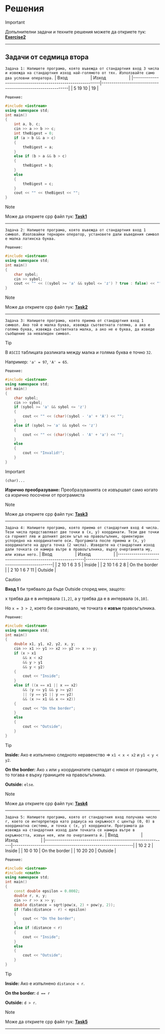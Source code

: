 # Решения

> [!IMPORTANT]
> Допълнителни задачи и техните решения можете да откриете тук:
>  [**Exercise2**](https://github.com/cathy-09/Introduction-To-Programming/blob/main/Week%202/Tasks/README_Exercise2.md)

<hr style="border-width: 5px !important;">

## Задачи от седмица втора
`Задача 1: Напишете програма, която въвежда от стандартния вход 3 числа и извежда на стандартния изход най-голямото от тях. Използвайте само два условни оператора.`
| Вход&nbsp;&nbsp;&nbsp;&nbsp;&nbsp;&nbsp;&nbsp;&nbsp;&nbsp;&nbsp;&nbsp;&nbsp;&nbsp;&nbsp;&nbsp;&nbsp;&nbsp;&nbsp; | Изход&nbsp;&nbsp;&nbsp;&nbsp;&nbsp;&nbsp;&nbsp;&nbsp;&nbsp;&nbsp;&nbsp;&nbsp;&nbsp;&nbsp;&nbsp;&nbsp;&nbsp;&nbsp; |
|-------------------------------------------------------------|-------------------------------------------------------------|
| 5 19 10                                                          | 19                                                           |

`Решение:`
```cpp
#include <iostream>
using namespace std;
int main()
{
	int a, b, c;
	cin >> a >> b >> c;
	int theBigest = 0;
	if (a > b && a > c)
	{
		theBigest = a;
	}
	else if (b > a && b > c)
	{
		theBigest = b;
	}
	else
	{
		theBigest = c;
	}
	cout << "" << theBigest << "";
}
```

> [!NOTE]
> Може да откриете cpp файл тук:
>  [**Task1**](https://github.com/cathy-09/Introduction-To-Programming/blob/main/Week%201/Tasks/cppFiles/Task1.cpp)

<hr style="border-width: 5px !important;">

`Задача 2: Напишете програма, която въвежда от стандартния вход 1 символ. Изолзвайки тернарен оператор, установете дали въведения символ е малка латинска буква.`

`Решение:`
```cpp
#include <iostream>
using namespace std;
int main() 
{
	char sybol;
	cin >> sybol;
	cout << "" << ((sybol >= 'a' && sybol <= 'z') ? true : false) << "";
}
```

> [!NOTE]
> Може да откриете cpp файл тук:
>  [**Task2**](https://github.com/cathy-09/Introduction-To-Programming/blob/main/Week%202/Tasks/cppFiles/Task2.cpp)

<hr style="border-width: 5px !important;">

`Задача 3: Напишете програма, която приема от стандартния вход 1 символ. Ако той е малка буква, извежда съответната голяма, а ако е голяма буква, извежда съответната малка, а ако не е буква, да изведе съобщение за невалиден символ.`

> [!TIP]
> В `ASCII` таблицата разликата между малка и голяма буква е точно `32`.
> 
> Например: `'a' = 97`, `'A' = 65`.

`Решение:`
```cpp
#include <iostream>
using namespace std;
int main() 
{
	char sybol;
	cin >> sybol;
	if (sybol >= 'a' && sybol <= 'z')
	{
		cout << "" << (char)(sybol - 'a' + 'A') << "";
	}
	else if (sybol >= 'a' && sybol <= 'z')
	{
		cout << "" << (char)(sybol - 'A' + 'a') << "";
	}
	else
	{
		cout << "Invalid!";
	}
}
```
> [!IMPORTANT]
> `(char)...`
> 
> **Изрично преобразуване:** Преобразуванията се извършват само когато са изрично посочени от програмиста

> [!NOTE]
> Може да откриете cpp файл тук:
>  [**Task3**](https://github.com/cathy-09/Introduction-To-Programming/blob/main/Week%202/Tasks/cppFiles/Task3.cpp)

<hr style="border-width: 5px !important;">

`Задача 4: Напишете програма, която приема от стандартния вход 4 числа. Тези числа представляват две точки в (x, y) координати. Тези две точки са горният ляв и долният десен ъгъл на правоъгълник, ориентиран успоредно на координатните оси. Програмата после приема и (x, y) координатите на друга точка (2 числа). Изведете на стандартния изход дали точката се намира вътре в правоъгълника, върху очертанията му, или извън него.`
| Вход&nbsp;&nbsp;&nbsp;&nbsp;&nbsp;&nbsp;&nbsp;&nbsp;&nbsp;&nbsp;&nbsp;&nbsp;&nbsp;&nbsp;&nbsp;&nbsp;&nbsp;&nbsp; | Изход&nbsp;&nbsp;&nbsp;&nbsp;&nbsp;&nbsp;&nbsp;&nbsp;&nbsp;&nbsp;&nbsp;&nbsp;&nbsp;&nbsp;&nbsp;&nbsp;&nbsp;&nbsp; |
|-------------------------------------------------------------|-------------------------------------------------------------|
| 2 10 1 6 3 5                                                          | Inside                                                           |
| 2 10 1 6 2 8                                                          | On the border                                                           |
| 2 10 1 6 7 11                                                          | Outside                                                           |

> [!CAUTION]
> **Вход 1** би трябвало да бъде Outside според мен, защото:
>
> x трябва да е в интервала `[1,2]`, а y трябва да е в интервала `[6,10]`.
> 
> Но `x = 3 > 2`, което би означавало, че точката е **извън** правоъгълника.

`Решение:`
```cpp
#include <iostream>
using namespace std;
int main()
{
	double x1, y1, x2, y2, x, y;
	cin >> x1 >> y1 >> x2 >> y2 >> x >> y;
	if (x > x1
		&& x < x2
		&& y > y1
		&& y < y2)
	{
		cout << "Inside";
	}
	else if ((x == x1 || x == x2)
		&& (y <= y1 && y >= y2)
		|| (y == y1 || y == y2)
		&& (x >= x1 && x <= x2))
	{
		cout << "On the border";
	}
	else
	{
		cout << "Outside";
	}
}
```

> [!TIP]
> **Inside:** Ако е изпълнено следното неравенство => `x1 < x < x2` и `y1 < y < y2`.
>
> **On the border:** Ако `x` или `y` координатите съвпадат с някоя от границите, то тогава е върху границите на правоъгълника.
>
> **Outside:** `else`.

> [!NOTE]
> Може да откриете cpp файл тук:
>  [**Task4**](https://github.com/cathy-09/Introduction-To-Programming/blob/main/Week%202/Tasks/cppFiles/Task4.cpp)

<hr style="border-width: 5px !important;">

`Задача 5: Напишете програма, която от стандартния вход получава число r, което се интерпретира като радиуса на окръжност с център (0, 0) в координатна система, и точка с (x, y) координати. Програмата да извежда на стандартния изход дали точката се намира вътре в окръжността, извън нея, или по очертанията ѝ.`
| Вход&nbsp;&nbsp;&nbsp;&nbsp;&nbsp;&nbsp;&nbsp;&nbsp;&nbsp;&nbsp;&nbsp;&nbsp;&nbsp;&nbsp;&nbsp;&nbsp;&nbsp;&nbsp; | Изход&nbsp;&nbsp;&nbsp;&nbsp;&nbsp;&nbsp;&nbsp;&nbsp;&nbsp;&nbsp;&nbsp;&nbsp;&nbsp;&nbsp;&nbsp;&nbsp;&nbsp;&nbsp; |
|-------------------------------------------------------------|-------------------------------------------------------------|
| 10 2 2                                                          | Inside                                                           |
| 10 0 10                                                          | On the border                                                           |
| 10 20 20                                                          | Outside                                                           |

`Решение:`
```cpp
#include <iostream>
#include <cmath>
using namespace std;
int main()
{
	const double epsilon = 0.0002;
	double r, x, y;
	cin >> r >> x >> y;
	double distance = sqrt(pow(x, 2) + pow(y, 2));
	if (fabs(distance - r) < epsilon)
	{
		cout << "On the border";
	}
	else if (distance < r)
	{
		cout << "Inside";
	}
	else
	{
		cout << "Outside";
	}
}
```

> [!TIP]
> **Inside:** Ако е изпълнено `distance < r`.
>
> **On the border:** `d == r`
>
> **Outside:** `d > r`.

> [!NOTE]
> Може да откриете cpp файл тук:
>  [**Task5**](https://github.com/cathy-09/Introduction-To-Programming/blob/main/Week%202/Tasks/cppFiles/Task5.cpp)

<hr style="border-width: 5px !important;">
